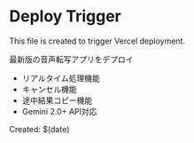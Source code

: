 # Deploy Trigger

This file is created to trigger Vercel deployment.

最新版の音声転写アプリをデプロイ
- リアルタイム処理機能
- キャンセル機能
- 途中結果コピー機能
- Gemini 2.0+ API対応

Created: $(date)
